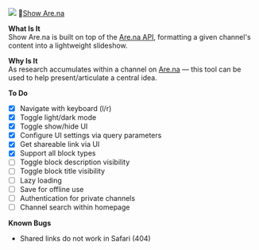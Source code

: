 ![](screenshot.png)
🔗[Show Are.na](https://bryantwells.github.io/show-arena)

**What Is It**  
Show Are.na is built on top of the [Are.na API](http://dev.are.na), formatting a given channel's content into a lightweight slideshow.

**Why Is It**  
As research accumulates within a channel on [Are.na](http://www.are.na) — this tool can be used to help present/articulate a central idea.

**To Do**
* [x] Navigate with keyboard (l/r)
* [x] Toggle light/dark mode
* [x] Toggle show/hide UI
* [x] Configure UI settings via query parameters
* [x] Get shareable link via UI
* [x] Support all block types
* [ ] Toggle block description visibility
* [ ] Toggle block title visibility
* [ ] Lazy loading
* [ ] Save for offline use
* [ ] Authentication for private channels  
* [ ] Channel search within homepage 

**Known Bugs**
* Shared links do not work in Safari (404)